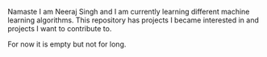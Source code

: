 Namaste I am Neeraj Singh and I am currently learning different machine learning algorithms.
This repository has projects I became interested in and projects I want to contribute to. 

For now it is empty but not for long.
